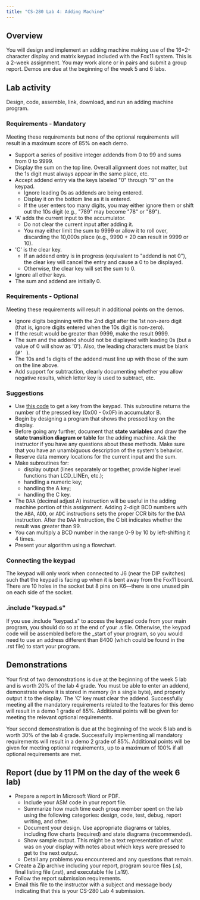 ```yaml
---
title: "CS-280 Lab 4: Adding Machine"
---
```


## Overview

You will design and implement an adding machine
making use of the 16&times;2-character display and matrix keypad included with
the Fox11 system. This is a 2-week assignment. You may work alone or in pairs
and submit a group report. Demos are due at the beginning of the week 5 and 6 labs.

## Lab activity

Design, code, assemble, link, download, and run an adding
machine program.

### Requirements - Mandatory

Meeting these requirements but none of the optional requirements will result in a maximum score of 85% on each demo.

* Support a series of positive integer addends from 0 to 99 and sums from
    0 to 9999.
* Display the sum on the top line. Overall alignment does not matter, but the 1s digit must always appear in the same place, etc.
* Accept addend entry via the keys labeled &quot;0&quot; through
    &quot;9&quot; on the keypad.
    * Ignore leading 0s as addends are being entered.
    * Display it on the bottom line as it is entered.
    * If the user enters too many digits, you may either ignore them or shift out the 10s digit (e.g., "789" may become "78" or "89").
* 'A' adds the current input to the accumulator.
    * Do not clear the current input after adding it.
    * You may either limit the sum to 9999 or allow it to roll over, discarding the 10,000s place (e.g., 9990 + 20 can result in 9999 or 10).
* 'C' is the clear key.
    * If an addend entry is in progress (equivalent to "addend is not 0"),
        the clear key will cancel the entry and cause a 0 to be displayed.
    * Otherwise, the clear key will set the sum to 0.
* Ignore all other keys.
* The sum and addend are initially 0.

### Requirements - Optional

Meeting these requirements will result in additional points on the demos.

* Ignore digits beginning with the 2nd digit after the 1st
    non-zero digit (that is, ignore digits entered when the 10s
    digit is non-zero).
* If the result would be greater than 9999, make the result 9999.
* The sum and the addend should not be displayed with leading 0s (but a value of 0 will show as '0'). Also, the leading characters must be blank (<kbd>#' </kbd>).
* The 10s and 1s digits of the addend must line up with those of the sum on the line above.
* Add support for subtraction, clearly documenting whether you allow negative results, which letter key is used to subtract, etc.


### Suggestions

* Use <a href="getkey.s">this code</a> to get a key from the keypad. This subroutine returns the
    number of the pressed key (0x00 - 0x0F) in accumulator B.
* Begin by designing a program that shows the pressed key on the
    display.
* Before going any further, document that <strong>state
    variables</strong> and draw the <strong>state transition
    diagram or table</strong> for the adding machine. Ask
    the instructor if you have any questions about these methods.
    Make sure that you have an unambiguous description of the system's
    behavior.
* Reserve data memory locations for the current input and the sum.
* Make subroutines for:
    * display output (lines separately or together, provide higher level functions than LCD\_LINEn, etc.);
    * handling a numeric key;
    * handling the A key;
    * handling the C key.
* The <kbd>DAA</kbd> (decimal adjust A) instruction
    will be useful in the adding machine
    portion of this assignment. Adding 2-digit BCD numbers with the
    <kbd>ABA</kbd>, <kbd>ADD</kbd>, or <kbd>ADC</kbd> instructions
    sets the proper CCR bits for the <kbd>DAA</kbd> instruction.
    After the <kbd>DAA</kbd> instruction, the C bit indicates
    whether the result was greater than 99.
* You can multiply a BCD number in the range 0-9 by 10 by
    left-shifting it 4 times.
* Present your algorithm using a flowchart.

### Connecting the keypad

The keypad will only work when connected to J6 (near the DIP switches) such that the
keypad is facing up when it is bent away from the Fox11 board. There are 10 holes in the
socket but 8 pins on K6&mdash;there is one unused pin on each side of the socket.

### .include "keypad.s"

If you use .include "keypad.s" to access the keypad code from your main program,
you should do so at the end of your .s file. Otherwise, the keypad code will be assembled
before the \_start of your program, so you would need to use an address different than 8400
(which could be found in the .rst file) to start your program.

## Demonstrations

Your first of two demonstrations is due at the beginning of the week
5 lab and is worth 20% of the lab 4 grade. You must be able to enter an
addend, demonstrate where it is stored in memory (in a single byte), and
properly output it to the display. The 'C' key must clear the addend.
Successfully meeting all the mandatory requirements related to the
features for this demo will result in a demo 1 grade of 85%. Additional
points will be given for meeting the relevant optional requirements.

Your second demonstration is due at the beginning of the week 6 lab
and is worth 30% of the lab 4 grade. Successfully implementing all
mandatory requirements will result in a demo 2 grade of 85%. Additional
points will be given for meeting optional requirements, up to a maximum
of 100% if all optional requirements are met.

## Report (due by 11 PM on the day of the week 6 lab)

* Prepare a report in Microsoft Word or PDF.
    * Include your ASM code in your report file.
    * Summarize how much time each group member spent on
        the lab using the following categories: design,
        code, test, debug, report writing, and other.
    * Document your design. Use appropriate diagrams or tables,
        including flow charts (required) and state diagrams (recommended).
    * Show sample output. This might be a text representation of what was
        on your display with notes about which keys were pressed to get
        to the next output.
    * Detail any problems you encountered and any questions
        that remain.
* Create a Zip archive including your report,
    program source files (.s),
    final listing file (.rst), and executable file (.s19).
* Follow the report
    submission requirements.
* Email this file to the instructor with a subject and message
    body indicating that this is your CS-280 Lab 4 submission.
